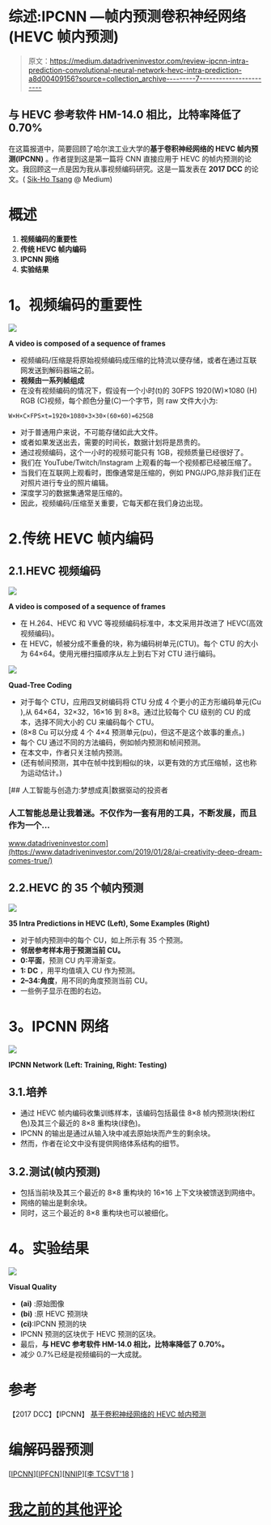 # 综述:IPCNN —帧内预测卷积神经网络(HEVC 帧内预测)

> 原文：<https://medium.datadriveninvestor.com/review-ipcnn-intra-prediction-convolutional-neural-network-hevc-intra-prediction-a8d00409156?source=collection_archive---------7----------------------->

## 与 HEVC 参考软件 HM-14.0 相比，比特率降低了 0.70%

在这篇报道中，简要回顾了哈尔滨工业大学的**基于卷积神经网络的 HEVC 帧内预测(IPCNN)** 。作者提到这是第一篇将 CNN 直接应用于 HEVC 的帧内预测的论文。我回顾这一点是因为我从事视频编码研究。这是一篇发表在 **2017 DCC** 的论文。( [Sik-Ho Tsang](https://medium.com/u/aff72a0c1243?source=post_page-----a8d00409156--------------------------------) @ Medium)

# 概述

1.  **视频编码的重要性**
2.  **传统 HEVC 帧内编码**
3.  **IPCNN 网络**
4.  **实验结果**

# **1。视频编码的重要性**

![](img/34ac113bbc3fa7d0c90f18efeccf7b8b.png)

**A video is composed of a sequence of frames**

*   视频编码/压缩是将原始视频编码成压缩的比特流以便存储，或者在通过互联网发送到解码器端之前。
*   **视频由一系列帧组成**
*   在没有视频编码的情况下，假设有一个小时(t)的 30FPS 1920(W)×1080 (H) RGB (C)视频，每个颜色分量(C)一个字节，则 raw 文件大小为:

```
W×H×C×FPS×t=1920×1080×3×30×(60×60)=625GB
```

*   对于普通用户来说，不可能存储如此大文件。
*   或者如果发送出去，需要的时间长，数据计划将是昂贵的。
*   通过视频编码，这个一小时的视频可能只有 1GB，视频质量已经很好了。
*   我们在 YouTube/Twitch/Instagram 上观看的每一个视频都已经被压缩了。
*   当我们在互联网上观看时，图像通常是压缩的，例如 PNG/JPG,除非我们正在对照片进行专业的照片编辑。
*   深度学习的数据集通常是压缩的。
*   因此，视频编码/压缩至关重要，它每天都在我们身边出现。

# 2.传统 HEVC 帧内编码

## 2.1.HEVC 视频编码

![](img/34ac113bbc3fa7d0c90f18efeccf7b8b.png)

**A video is composed of a sequence of frames**

*   在 H.264、HEVC 和 VVC 等视频编码标准中，本文采用并改进了 HEVC(高效视频编码)。
*   在 HEVC，帧被分成不重叠的块，称为编码树单元(CTU)。每个 CTU 的大小为 64×64。使用光栅扫描顺序从左上到右下对 CTU 进行编码。

![](img/872a484339fef69809f9c3676f16f33e.png)

**Quad-Tree Coding**

*   对于每个 CTU，应用四叉树编码将 CTU 分成 4 个更小的正方形编码单元(Cu ),从 64×64，32×32，16×16 到 8×8。通过比较每个 CU 级别的 CU 的成本，选择不同大小的 CU 来编码每个 CTU。
*   (8×8 Cu 可以分成 4 个 4×4 预测单元(pu)，但这不是这个故事的重点。)
*   每个 CU 通过不同的方法编码，例如帧内预测和帧间预测。
*   在本文中，作者只关注帧内预测。
*   (还有帧间预测，其中在帧中找到相似的块，以更有效的方式压缩帧，这也称为运动估计。)

[](https://www.datadriveninvestor.com/2019/01/28/ai-creativity-deep-dream-comes-true/) [## 人工智能与创造力:梦想成真|数据驱动的投资者

### 人工智能总是让我着迷。不仅作为一套有用的工具，不断发展，而且作为一个…

www.datadriveninvestor.com](https://www.datadriveninvestor.com/2019/01/28/ai-creativity-deep-dream-comes-true/) 

## 2.2.HEVC 的 35 个帧内预测

![](img/2a7ef970f8c83ba6f393ba262d0b835e.png)

**35 Intra Predictions in HEVC (Left), Some Examples (Right)**

*   对于帧内预测中的每个 CU，如上所示有 35 个预测。
*   **邻居参考样本用于预测当前 CU。**
*   **0:平面**，预测 CU 内平滑渐变。
*   **1: DC** ，用平均值填入 CU 作为预测。
*   **2–34:角度**，用不同的角度预测当前 CU。
*   一些例子显示在图的右边。

# **3。IPCNN 网络**

![](img/f10e4b6d1b8fcabfa618677806aecb8f.png)

**IPCNN Network (Left: Training, Right: Testing)**

## 3.1.培养

*   通过 HEVC 帧内编码收集训练样本，该编码包括最佳 8×8 帧内预测块(粉红色)及其三个最近的 8×8 重构块(绿色)。
*   IPCNN 的输出是通过从输入块中减去原始块而产生的剩余块。
*   然而，作者在论文中没有提供网络体系结构的细节。

## 3.2.测试(帧内预测)

*   包括当前块及其三个最近的 8×8 重构块的 16×16 上下文块被馈送到网络中。
*   网络的输出是剩余块。
*   同时，这三个最近的 8×8 重构块也可以被细化。

# **4。实验结果**

![](img/003866ccc384e28a185d734505a97e82.png)

**Visual Quality**

*   **(ai)** :原始图像
*   **(bi)** :原 HEVC 预测块
*   **(ci)**:IPCNN 预测的块
*   IPCNN 预测的区块优于 HEVC 预测的区块。
*   最后，**与 HEVC 参考软件 HM-14.0 相比，比特率降低了 0.70%。**
*   减少 0.7%已经是视频编码的一大成就。

# 参考

【2017 DCC】【IPCNN】
[基于卷积神经网络的 HEVC 帧内预测](https://ieeexplore.ieee.org/document/7923719)

# 编解码器预测

[[IPCNN](https://medium.com/@sh.tsang/review-ipcnn-intra-prediction-convolutional-neural-network-hevc-intra-prediction-a8d00409156)][[IPFCN](https://medium.com/@sh.tsang/review-ipfcn-intra-prediction-using-fully-connected-network-hevc-intra-prediction-28de33dff3a5)][[NNIP](https://medium.com/@sh.tsang/review-nnip-neural-network-based-inter-prediction-for-hevc-hevc-inter-prediction-e11b43a15385)][[李 TCSVT'18](https://medium.com/@sh.tsang/review-li-tcsvt18-cnn-upsampling-for-hevc-intra-coding-hevc-intra-prediction-a3263c2be0d5) ]

# [我之前的其他评论](https://medium.com/@sh.tsang/overview-my-reviewed-paper-lists-tutorials-946ce59fbf9e)